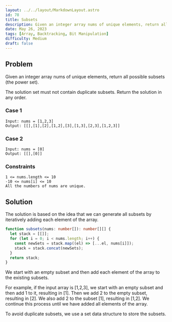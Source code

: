 ```yaml
---
layout: ../../layout/MarkdownLayout.astro
id: 78
title: Subsets
description: Given an integer array nums of unique elements, return all possible subsets (the power set).
date: May 26, 2023
tags: [Array, Backtracking, Bit Manipulation]
difficulty: Medium
draft: false
---
```


## Problem

Given an integer array nums of unique elements, return all possible subsets (the power set).

The solution set must not contain duplicate subsets. Return the solution in any order.

### Case 1

```
Input: nums = [1,2,3]
Output: [[],[1],[2],[1,2],[3],[1,3],[2,3],[1,2,3]]
```

### Case 2

```
Input: nums = [0]
Output: [[],[0]]
```

### Constraints

```
1 <= nums.length <= 10
-10 <= nums[i] <= 10
All the numbers of nums are unique.
```

## Solution

The solution is based on the idea that we can generate all subsets by iteratively adding each element of the array.

```typescript
function subsets(nums: number[]): number[][] {
  let stack = [[]];
  for (let i = 0; i < nums.length; i++) {
    const newSets = stack.map((el) => [...el, nums[i]]);
    stack = stack.concat(newSets);
  }
  return stack;
}
```

We start with an empty subset and then add each element of the array to the existing subsets.

For example, if the input array is [1,2,3], we start with an empty subset and then add 1 to it, resulting in [1]. Then we add 2 to the empty subset, resulting in [2]. We also add 2 to the subset [1], resulting in [1,2]. We continue this process until we have added all elements of the array.

To avoid duplicate subsets, we use a set data structure to store the subsets.
